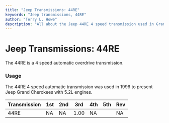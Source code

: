 ```yaml
---
title: "Jeep Transmissions: 44RE"
keywords: "Jeep transmissions, 44RE"
author: "Terry L. Howe"
description: "All about the Jeep 44RE 4 speed transmission used in Grand Cherokees with the 5.2L engine."
---
```

# Jeep Transmissions: 44RE

The 44RE is a 4 speed automatic overdrive transmission.

### Usage

The 44RE 4 speed automatic transmission was used in 1996 to present Jeep Grand Cherokees with 5.2L engines.

Transmission | 1st | 2nd | 3rd | 4th | 5th | Rev   
---|---|---|---|---|---|---  
44RE | NA | NA | 1.00 | NA |  | NA